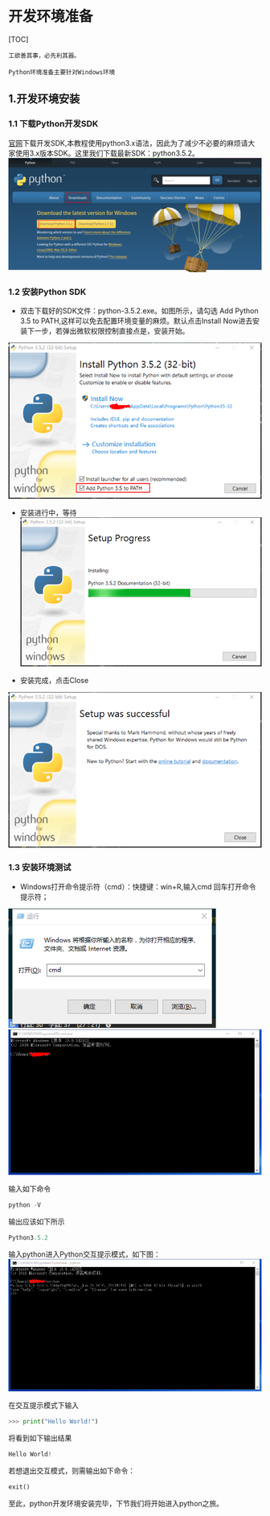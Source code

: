 # 开发环境准备

[TOC]

	工欲善其事，必先利其器。

    Python环境准备主要针对Windows环境


## 1.开发环境安装

### 1.1 下载Python开发SDK

[官网](https://www.python.org/downloads/)下载开发SDK,本教程使用python3.x语法，因此为了减少不必要的麻烦请大家使用3.x版本SDK。这里我们下载最新SDK：python3.5.2。
![SDK下载](resource/downloadSdk.png)

### 1.2 安装Python SDK

* 双击下载好的SDK文件：python-3.5.2.exe。如图所示，请勾选 Add Python 3.5 to PATH,这样可以免去配置环境变量的麻烦。默认点击Install Now进去安装下一步，若弹出微软权限控制直接点是，安装开始。

![python 安装1](resource/pythonInstall1.png)

* 安装进行中，等待
![python 安装2](resource/pythonInstall2.png)

* 安装完成，点击Close

![python安装完成](resource/pythonInstall3.png)

### 1.3 安装环境测试

* Windows打开命令提示符（cmd）：快捷键：win+R,输入cmd 回车打开命令提示符；

![快捷键win+R](resource/winR.png)
![命令提示符](resource/cmd.png)

输入如下命令

``` python
python -V
```
输出应该如下所示
``` python
Python3.5.2
```

输入python进入Python交互提示模式，如下图：
![进入交互提示模式](resource/pythonStart.png)

在交互提示模式下输入
```python
>>> print("Hello World!")
```
将看到如下输出结果
```python
Hello World!
```
若想退出交互模式，则需输出如下命令：
```python
exit()
```

至此，python开发环境安装完毕，下节我们将开始进入python之旅。




